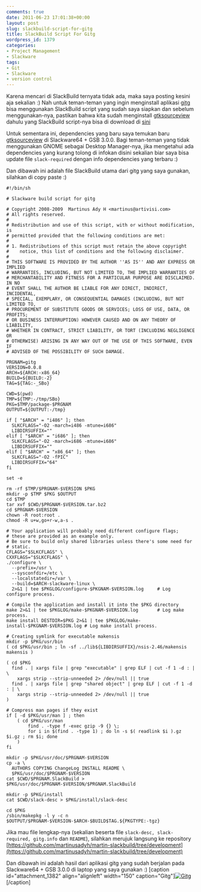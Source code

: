 ```yaml
---
comments: true
date: 2011-06-23 17:01:38+00:00
layout: post
slug: slackbuild-script-for-gitg
title: SlackBuild Script For Gitg
wordpress_id: 1379
categories:
- Project Management
- Slackware
tags:
- Git
- Slackware
- version control
---
```


Karena mencari di SlackBuild ternyata tidak ada, maka saya posting kesini aja sekalian :) Nah untuk teman-teman yang ingin menginstall aplikasi [gitg](http://trac.novowork.com/git) bisa menggunakan SlackBuild script yang sudah saya siapkan dan sebelum menggunakan-nya, pastikan bahwa kita sudah menginstall [gtksourceview](http://projects.gnome.org/gtksourceview/) dahulu yang SlackBuild script-nya bisa di download di [sini](http://slackbuilds.org/repository/13.37/libraries/gtksourceview/)

Untuk sementara ini, dependencies yang baru saya temukan baru [gtksourceview](http://projects.gnome.org/gtksourceview/) di Slackware64 + GSB 3.0.0. Bagi teman-teman yang tidak menggunakan GNOME sebagai Desktop Manager-nya, jika mengetahui ada dependencies yang kurang tolong di infokan disini sekalian biar saya bisa update file `slack-required` dengan info dependencies yang terbaru :)
<!-- more -->
Dan dibawah ini adalah file SlackBuild utama dari gitg yang saya gunakan, silahkan di copy paste :)

    
    
    #!/bin/sh
    
    # Slackware build script for gitg
    
    # Copyright 2008-2009  Martinus Ady H <martinus@artivisi.com>
    # All rights reserved.
    #
    # Redistribution and use of this script, with or without modification, is
    # permitted provided that the following conditions are met:
    #
    # 1. Redistributions of this script must retain the above copyright
    #    notice, this list of conditions and the following disclaimer.
    #
    # THIS SOFTWARE IS PROVIDED BY THE AUTHOR ''AS IS'' AND ANY EXPRESS OR IMPLIED
    # WARRANTIES, INCLUDING, BUT NOT LIMITED TO, THE IMPLIED WARRANTIES OF
    # MERCHANTABILITY AND FITNESS FOR A PARTICULAR PURPOSE ARE DISCLAIMED. IN NO
    # EVENT SHALL THE AUTHOR BE LIABLE FOR ANY DIRECT, INDIRECT, INCIDENTAL,
    # SPECIAL, EXEMPLARY, OR CONSEQUENTIAL DAMAGES (INCLUDING, BUT NOT LIMITED TO,
    # PROCUREMENT OF SUBSTITUTE GOODS OR SERVICES; LOSS OF USE, DATA, OR PROFITS;
    # OR BUSINESS INTERRUPTION) HOWEVER CAUSED AND ON ANY THEORY OF LIABILITY,
    # WHETHER IN CONTRACT, STRICT LIABILITY, OR TORT (INCLUDING NEGLIGENCE OR
    # OTHERWISE) ARISING IN ANY WAY OUT OF THE USE OF THIS SOFTWARE, EVEN IF
    # ADVISED OF THE POSSIBILITY OF SUCH DAMAGE.
    
    PRGNAM=gitg
    VERSION=0.0.8
    ARCH=${ARCH:-x86_64}
    BUILD=${BUILD:-2}
    TAG=${TAG:-_SBo}
    
    CWD=$(pwd)
    TMP=${TMP:-/tmp/SBo}
    PKG=$TMP/package-$PRGNAM
    OUTPUT=${OUTPUT:-/tmp}
    
    if [ "$ARCH" = "i486" ]; then
      SLKCFLAGS="-O2 -march=i486 -mtune=i686"
      LIBDIRSUFFIX=""
    elif [ "$ARCH" = "i686" ]; then
      SLKCFLAGS="-O2 -march=i686 -mtune=i686"
      LIBDIRSUFFIX=""
    elif [ "$ARCH" = "x86_64" ]; then
      SLKCFLAGS="-O2 -fPIC"
      LIBDIRSUFFIX="64"
    fi
    
    set -e
    
    rm -rf $TMP/$PRGNAM-$VERSION $PKG
    mkdir -p $TMP $PKG $OUTPUT 
    cd $TMP
    tar xvf $CWD/$PRGNAM-$VERSION.tar.bz2
    cd $PRGNAM-$VERSION
    chown -R root:root .
    chmod -R u+w,go+r-w,a-s .
    
    # Your application will probably need different configure flags;
    # these are provided as an example only. 
    # Be sure to build only shared libraries unless there's some need for
    # static.
    CFLAGS="$SLKCFLAGS" \
    CXXFLAGS="$SLKCFLAGS" \
    ./configure \
      --prefix=/usr \
      --sysconfdir=/etc \
      --localstatedir=/var \
      --build=$ARCH-slackware-linux \
      2>&1 | tee $PKGLOG/configure-$PKGNAM-$VERSION.log     # Log configure process.
    
    # Compile the application and install it into the $PKG directory
    make 2>&1 | tee $PKGLOG/make-$PKGNAM-$VERSION.log       # Log make process.
    make install DESTDIR=$PKG 2>&1 | tee $PKGLOG/make-install-$PKGNAM-$VERSION.log # Log make install process.
    
    # Creating symlink for executable makensis
    mkdir -p $PKG/usr/bin
    ( cd $PKG/usr/bin ; ln -sf ../lib${LIBDIRSUFFIX}/nsis-2.46/makensis makensis )
    
    ( cd $PKG
      find . | xargs file | grep "executable" | grep ELF | cut -f 1 -d : | \
        xargs strip --strip-unneeded 2> /dev/null || true
      find . | xargs file | grep "shared object" | grep ELF | cut -f 1 -d : | \
        xargs strip --strip-unneeded 2> /dev/null || true
    )
    
    # Compress man pages if they exist
    if [ -d $PKG/usr/man ] ; then
        ( cd $PKG/usr/man
            find . -type f -exec gzip -9 {} \;
            for i in $(find . -type 1) ; do ln -s $( readlink $i ).gz $i.gz ; rm $i; done
        ) 
    fi
    
    mkdir -p $PKG/usr/doc/$PRGNAM-$VERSION
    cp -a \
      AUTHORS COPYING ChangeLog INSTALL README \
      $PKG/usr/doc/$PRGNAM-$VERSION
    cat $CWD/$PRGNAM.SlackBuild > $PKG/usr/doc/$PRGNAM-$VERSION/$PRGNAM.SlackBuild
    
    mkdir -p $PKG/install
    cat $CWD/slack-desc > $PKG/install/slack-desc
    
    cd $PKG
    /sbin/makepkg -l y -c n $OUTPUT/$PRGNAM-$VERSION-$ARCH-$BUILD$TAG.${PKGTYPE:-tgz}
    



Jika mau file lengkap-nya (sekalian beserta file `slack-desc, slack-required, gitg.info` dan `README`), silahkan merujuk langsung ke repository [https://github.com/martinusadyh/martin-slackbuild/tree/development](https://github.com/martinusadyh/martin-slackbuild/tree/development) 

Dan dibawah ini adalah hasil dari aplikasi gitg yang sudah berjalan pada Slackware64 + GSB 3.0.0 di laptop yang saya gunakan :)
[caption id="attachment_1382" align="alignleft" width="150" caption="Gitg"][![Gitg](http://martinusadyh.web.id/wp-content/uploads/2011/06/Gitg-150x150.png)](http://martinusadyh.web.id/wp-content/uploads/2011/06/Gitg.png)[/caption]


